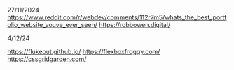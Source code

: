 27/11/2024
https://www.reddit.com/r/webdev/comments/112r7m5/whats_the_best_portfolio_website_youve_ever_seen/
https://robbowen.digital/

4/12/24

https://flukeout.github.io/
https://flexboxfroggy.com/
https://cssgridgarden.com/
